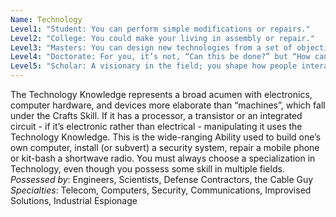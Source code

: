 ```yaml
---
Name: Technology
Level1: "Student: You can perform simple modifications or repairs."
Level2: "College: You could make your living in assembly or repair."
Level3: "Masters: You can design new technologies from a set of objective requirements."
Level4: "Doctorate: For you, it’s not, “Can this be done?” but “How can this be done?”"
Level5: "Scholar: A visionary in the field; you shape how people interact with their world through devices."
---
```


The Technology Knowledge represents a broad acumen with electronics, computer hardware, and devices more elaborate than “machines”, which fall under the Crafts Skill. If it has a processor, a transistor or an integrated circuit - if it’s electronic rather than electrical - manipulating it uses the Technology Knowledge. This is the wide-ranging Ability used to build one’s own computer, install (or subvert) a security system, repair a mobile phone or kit-bash a shortwave radio. You must always choose a specialization in Technology, even though you possess some skill in multiple fields.
_Possessed by_: Engineers, Scientists, Defense Contractors, the Cable Guy
_Specialties_: Telecom, Computers, Security, Communications, Improvised Solutions, Industrial Espionage
